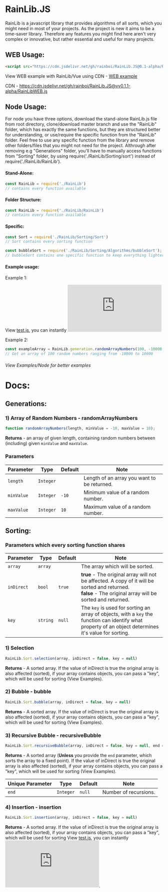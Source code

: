 # RainLib.JS

RainLib is a javascript library that provides algorithms of all sorts, which you might need in most of your projects. As the project is new it aims to be a time-saver library. Therefore any features you might find here aren't very complex or innovative, but rather essential and useful for many projects.


## WEB Usage:

```html
<script src="https://cdn.jsdelivr.net/gh/rainboi/RainLib.JS@0.1-alpha/RainLib.js"></script>
```

View WEB example with RainLib/Vue using CDN - [WEB example](https://rainlib.netlify.com/)

CDN - https://cdn.jsdelivr.net/gh/rainboi/RainLib.JS@vv0.1.1-alpha/RainLibWEB.js


## Node Usage:
For node you have three options, download the stand-alone RainLib.js file from root directory, clone/download master branch and use the "RainLib" folder, which has exactly the same functions, but they are structured better for understanding, or use/require the specific function from the  "RainLib" folder. Feel free to use any specific function from the library and remove other folders/files that you might not need for the project. Althrough after removing e.g "Generations" folder, you'll have to manually access functions from "Sorting" folder, by using require('./RainLib/Sorting/sort') instead of require('./RainLib/RainLib').
#### Stand-Alone: 
```javascript
const RainLib = require('./RainLib')
// contains every function available
```
#### Folder Structure:
```javascript
const RainLib = require('./RainLib/RainLib')
// contains every function available
```
#### Specific:
```javascript
const Sort = require('./RainLib/Sorting/Sort')
// Sort contains every sorting function

const bubbleSort = require('./RainLib/Sorting/Algorithms/bubbleSort');
// bubbleSort contains one specific function to keep everything lighter
```
#### Example usage:

Example 1:

View [test.js](Examples/Node/test.js), you can instantly 
[![Run on Repl.it](https://repl.it/badge/github/rainboi/RainLib.JS)](https://rainlibjs.rainboi.repl.run/)


Example 2:
```javascript
const exampleArray = RainLib.generation.randomArrayNumbers(100, -10000, 10000);
// Get an array of 100 random numbers ranging from -10000 to 10000
```
###### View Examples/Node for better examples

# Docs:

## Generations:
### 1) Array of Random Numbers - randomArrayNumbers
```javascript
function randomArrayNumbers(length, minValue = -10, maxValue = 10);
```
**Returns** - an array of given length, containing random numbers between (including) given `minValue` and `maxValue`.
### Parameters
| Parameter | Type | Default | Note |
|---|---|---|---|
| `length` | `Integer` |  | Length of an array you want to be returned.
| `minValue` | `Integer` | `-10` | Minimum value of a random number.
| `maxValue` | `Integer` | `10` | Maximum value of a random number.

## Sorting:
### Parameters which every sorting function shares
| Parameter | Type | Default | Note |
|---|---|---|---|
| `array` | `array` |  | The array which will be sorted.
| `inDirect` | `bool` | `true` | **true** - The original array will not be affected. A copy of it will be sorted and returned. <br/> **false** - The original array will be sorted and returned.
| `key` | `string` | `null` | The `key` is used for sorting an array of objects, with a `key` the function can identify what property of an object determines it's value for sorting.

### 1) Selection
```javascript
RainLib.Sort.selection(array, inDirect = false, key = null)
```
**Returns** - A sorted array. If the value of inDirect is true the original array is also affected (sorted), if your array contains objects, you can pass a "key", which will be used for sorting (View Examples).

### 2) Bubble - bubble
```javascript
RainLib.Sort.bubble(array, inDirect = false, key = null)
```
**Returns** - A sorted array. If the value of inDirect is true the original array is also affected (sorted), if your array contains objects, you can pass a "key", which will be used for sorting (View Examples).

### 3) Recursive Bubble - recursiveBubble
```javascript
RainLib.Sort.recursiveBubble(array, inDirect = false, key = null, end = null)
```
**Returns** - A sorted array (**Unless** you provide the `end` parameter, which sorts the array to a fixed point). If the value of inDirect is true the original array is also affected (sorted), if your array contains objects, you can pass a "key", which will be used for sorting (View Examples).

| Unique Parameter | Type | Default | Note |
|---|---|---|---|
| `end` | `Integer` | `null`  | Number of recursions.

### 4) Insertion - insertion
```javascript
RainLib.Sort.insertion(array, inDirect = false, key = null)
```
**Returns** - A sorted array. If the value of inDirect is true the original array is also affected (sorted), if your array contains objects, you can pass a "key", which will be used for sorting View [test.js](Examples/Node/test.js), you can instantly 
[![Run on Repl.it](https://repl.it/badge/github/rainboi/RainLib.JS)](https://rainlibjs.rainboi.repl.run/).

